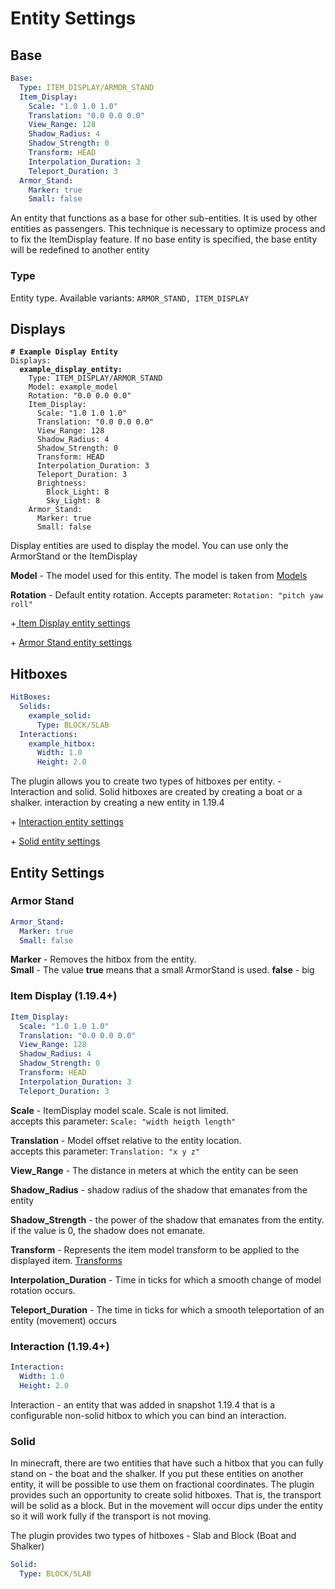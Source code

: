 # Entity Settings

## Base

```yaml
Base:
  Type: ITEM_DISPLAY/ARMOR_STAND
  Item_Display:
    Scale: "1.0 1.0 1.0"
    Translation: "0.0 0.0 0.0"
    View_Range: 128
    Shadow_Radius: 4
    Shadow_Strength: 0
    Transform: HEAD
    Interpolation_Duration: 3
    Teleport_Duration: 3
  Armor_Stand:
    Marker: true
    Small: false
```

An entity that functions as a base for other sub-entities. It is used by other entities as passengers. This technique is necessary to optimize process and to fix the ItemDisplay feature. If no base entity is specified, the base entity will be redefined to another entity

### Type

Entity type. Available variants: `ARMOR_STAND, ITEM_DISPLAY`

## Displays

<pre class="language-yaml"><code class="lang-yaml"><strong># Example Display Entity
</strong>Displays:
<strong>  example_display_entity:
</strong>    Type: ITEM_DISPLAY/ARMOR_STAND
    Model: example_model
    Rotation: "0.0 0.0 0.0"
    Item_Display:
      Scale: "1.0 1.0 1.0"
      Translation: "0.0 0.0 0.0"
      View_Range: 128
      Shadow_Radius: 4
      Shadow_Strength: 0
      Transform: HEAD
      Interpolation_Duration: 3
      Teleport_Duration: 3
      Brightness:
        Block_Light: 8
        Sky_Light: 8
    Armor_Stand:
      Marker: true
      Small: false
</code></pre>

Display entities are used to display the model. You can use only the ArmorStand or the ItemDisplay

**Model** - The model used for this entity. The model is taken from [Models](../models.md)

**Rotation** - Default entity rotation. Accepts parameter: `Rotation: "pitch yaw roll"`

\+[ Item Display entity settings](entity-settings.md#item-display-1.19.4)

\+ [Armor Stand entity settings](entity-settings.md#armor-stand)

## Hitboxes

```yaml
HitBoxes:
  Solids:
    example_solid:
      Type: BLOCK/SLAB
  Interactions:
    example_hitbox:
      Width: 1.0
      Height: 2.0
```

The plugin allows you to create two types of hitboxes per entity. - Interaction and solid. Solid hitboxes are created by creating a boat or a shalker. interaction by creating a new entity in 1.19.4

\+ [Interaction entity settings](entity-settings.md#interaction-1.19.4)

\+ [Solid entity settings](entity-settings.md#solid)

## Entity Settings

### Armor Stand

```yaml
Armor_Stand:
  Marker: true
  Small: false
```

**Marker** - Removes the hitbox from the entity.\
**Small** - The value **true** means that a small ArmorStand is used. **false** - big

### Item Display (1.19.4+)

```yaml
Item_Display:
  Scale: "1.0 1.0 1.0"
  Translation: "0.0 0.0 0.0"
  View_Range: 128
  Shadow_Radius: 4
  Shadow_Strength: 0
  Transform: HEAD
  Interpolation_Duration: 3
  Teleport_Duration: 3
```

**Scale** - ItemDisplay model scale. Scale is not limited. \
accepts this parameter: `Scale: "width heigth length"`

**Translation** - Model offset relative to the entity location.\
accepts this parameter: `Translation: "x y z"`

**View\_Range** - The distance in meters at which the entity can be seen

**Shadow\_Radius** - shadow radius of the shadow that emanates from the entity

**Shadow\_Strength** - the power of the shadow that emanates from the entity. if the value is 0, the shadow does not emanate.

**Transform** - Represents the item model transform to be applied to the displayed item. [Transforms](https://hub.spigotmc.org/javadocs/bukkit/org/bukkit/entity/ItemDisplay.ItemDisplayTransform.html)

**Interpolation\_Duration** - Time in ticks for which a smooth change of model rotation occurs.

**Teleport\_Duration** - The time in ticks for which a smooth teleportation of an entity (movement) occurs

### Interaction (1.19.4+)

```yaml
Interaction:
  Width: 1.0
  Height: 2.0
```

Interaction - an entity that was added in snapshot 1.19.4 that is a configurable non-solid hitbox to which you can bind an interaction.

### Solid

In minecraft, there are two entities that have such a hitbox that you can fully stand on - the boat and the shalker. If you put these entities on another entity, it will be possible to use them on fractional coordinates. The plugin provides such an opportunity to create solid hitboxes. That is, the transport will be solid as a block. But in the movement will occur dips under the entity so it will work fully if the transport is not moving.

The plugin provides two types of hitboxes - Slab and Block (Boat and Shalker)

```yaml
Solid:
  Type: BLOCK/SLAB
```
